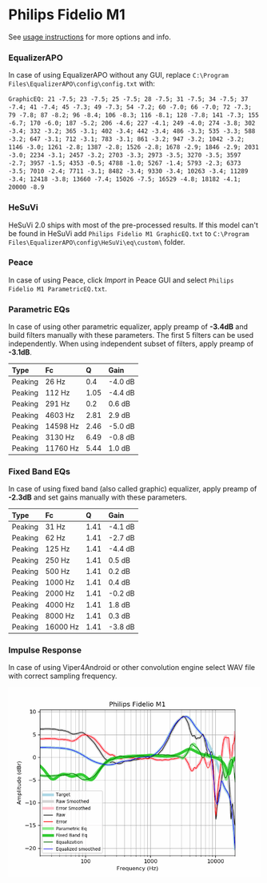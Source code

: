 # Philips Fidelio M1
See [usage instructions](https://github.com/jaakkopasanen/AutoEq#usage) for more options and info.

### EqualizerAPO
In case of using EqualizerAPO without any GUI, replace `C:\Program Files\EqualizerAPO\config\config.txt`
with:
```
GraphicEQ: 21 -7.5; 23 -7.5; 25 -7.5; 28 -7.5; 31 -7.5; 34 -7.5; 37 -7.4; 41 -7.4; 45 -7.3; 49 -7.3; 54 -7.2; 60 -7.0; 66 -7.0; 72 -7.3; 79 -7.8; 87 -8.2; 96 -8.4; 106 -8.3; 116 -8.1; 128 -7.8; 141 -7.3; 155 -6.7; 170 -6.0; 187 -5.2; 206 -4.6; 227 -4.1; 249 -4.0; 274 -3.8; 302 -3.4; 332 -3.2; 365 -3.1; 402 -3.4; 442 -3.4; 486 -3.3; 535 -3.3; 588 -3.2; 647 -3.1; 712 -3.1; 783 -3.1; 861 -3.2; 947 -3.2; 1042 -3.2; 1146 -3.0; 1261 -2.8; 1387 -2.8; 1526 -2.8; 1678 -2.9; 1846 -2.9; 2031 -3.0; 2234 -3.1; 2457 -3.2; 2703 -3.3; 2973 -3.5; 3270 -3.5; 3597 -2.7; 3957 -1.5; 4353 -0.5; 4788 -1.0; 5267 -1.4; 5793 -2.3; 6373 -3.5; 7010 -2.4; 7711 -3.1; 8482 -3.4; 9330 -3.4; 10263 -3.4; 11289 -3.4; 12418 -3.8; 13660 -7.4; 15026 -7.5; 16529 -4.8; 18182 -4.1; 20000 -8.9
```

### HeSuVi
HeSuVi 2.0 ships with most of the pre-processed results. If this model can't be found in HeSuVi add
`Philips Fidelio M1 GraphicEQ.txt` to `C:\Program Files\EqualizerAPO\config\HeSuVi\eq\custom\` folder.

### Peace
In case of using Peace, click *Import* in Peace GUI and select `Philips Fidelio M1 ParametricEQ.txt`.

### Parametric EQs
In case of using other parametric equalizer, apply preamp of **-3.4dB** and build filters manually
with these parameters. The first 5 filters can be used independently.
When using independent subset of filters, apply preamp of **-3.1dB**.

| Type    | Fc       |    Q | Gain    |
|:--------|:---------|:-----|:--------|
| Peaking | 26 Hz    | 0.4  | -4.0 dB |
| Peaking | 112 Hz   | 1.05 | -4.4 dB |
| Peaking | 291 Hz   | 0.2  | 0.6 dB  |
| Peaking | 4603 Hz  | 2.81 | 2.9 dB  |
| Peaking | 14598 Hz | 2.46 | -5.0 dB |
| Peaking | 3130 Hz  | 6.49 | -0.8 dB |
| Peaking | 11760 Hz | 5.44 | 1.0 dB  |

### Fixed Band EQs
In case of using fixed band (also called graphic) equalizer, apply preamp of **-2.3dB** and set
gains manually with these parameters.

| Type    | Fc       |    Q | Gain    |
|:--------|:---------|:-----|:--------|
| Peaking | 31 Hz    | 1.41 | -4.1 dB |
| Peaking | 62 Hz    | 1.41 | -2.7 dB |
| Peaking | 125 Hz   | 1.41 | -4.4 dB |
| Peaking | 250 Hz   | 1.41 | 0.5 dB  |
| Peaking | 500 Hz   | 1.41 | 0.2 dB  |
| Peaking | 1000 Hz  | 1.41 | 0.4 dB  |
| Peaking | 2000 Hz  | 1.41 | -0.2 dB |
| Peaking | 4000 Hz  | 1.41 | 1.8 dB  |
| Peaking | 8000 Hz  | 1.41 | 0.3 dB  |
| Peaking | 16000 Hz | 1.41 | -3.8 dB |

### Impulse Response
In case of using Viper4Android or other convolution engine select WAV file with correct sampling frequency.

![](https://raw.githubusercontent.com/jaakkopasanen/AutoEq/master/results/oratory1990/harman_over-ear_2018/Philips%20Fidelio%20M1/Philips%20Fidelio%20M1.png)